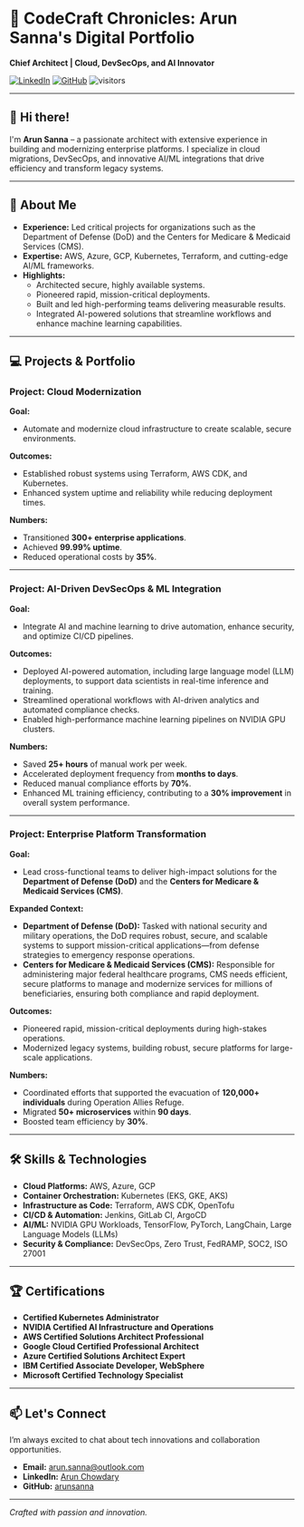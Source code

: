 # 🚀 CodeCraft Chronicles: Arun Sanna's Digital Portfolio

**Chief Architect | Cloud, DevSecOps, and AI Innovator**

[![LinkedIn](https://img.shields.io/badge/LinkedIn-Profile-blue?style=flat-square)](https://www.linkedin.com/in/arunchowdary/)
[![GitHub](https://img.shields.io/badge/GitHub-arunsanna-informational?style=flat-square)](https://www.github.com/arunsanna)
![visitors](https://visitor-badge.glitch.me/badge?page_id=page.id&left_color=green&right_color=red)

---

## 👋 Hi there!

I'm **Arun Sanna** – a passionate architect with extensive experience in building and modernizing enterprise platforms. I specialize in cloud migrations, DevSecOps, and innovative AI/ML integrations that drive efficiency and transform legacy systems.

---

## 🚀 About Me

- **Experience:** Led critical projects for organizations such as the Department of Defense (DoD) and the Centers for Medicare & Medicaid Services (CMS).
- **Expertise:** AWS, Azure, GCP, Kubernetes, Terraform, and cutting-edge AI/ML frameworks.
- **Highlights:**
  - Architected secure, highly available systems.
  - Pioneered rapid, mission-critical deployments.
  - Built and led high-performing teams delivering measurable results.
  - Integrated AI-powered solutions that streamline workflows and enhance machine learning capabilities.

---

## 💻 Projects & Portfolio

### Project: Cloud Modernization
**Goal:**
- Automate and modernize cloud infrastructure to create scalable, secure environments.

**Outcomes:**
- Established robust systems using Terraform, AWS CDK, and Kubernetes.
- Enhanced system uptime and reliability while reducing deployment times.

**Numbers:**
- Transitioned **300+ enterprise applications**.
- Achieved **99.99% uptime**.
- Reduced operational costs by **35%**.

---

### Project: AI-Driven DevSecOps & ML Integration
**Goal:**
- Integrate AI and machine learning to drive automation, enhance security, and optimize CI/CD pipelines.

**Outcomes:**
- Deployed AI-powered automation, including large language model (LLM) deployments, to support data scientists in real-time inference and training.
- Streamlined operational workflows with AI-driven analytics and automated compliance checks.
- Enabled high-performance machine learning pipelines on NVIDIA GPU clusters.

**Numbers:**
- Saved **25+ hours** of manual work per week.
- Accelerated deployment frequency from **months to days**.
- Reduced manual compliance efforts by **70%**.
- Enhanced ML training efficiency, contributing to a **30% improvement** in overall system performance.

---

### Project: Enterprise Platform Transformation
**Goal:**
- Lead cross-functional teams to deliver high-impact solutions for the **Department of Defense (DoD)** and the **Centers for Medicare & Medicaid Services (CMS)**.

**Expanded Context:**
- **Department of Defense (DoD):**
  Tasked with national security and military operations, the DoD requires robust, secure, and scalable systems to support mission-critical applications—from defense strategies to emergency response operations.
- **Centers for Medicare & Medicaid Services (CMS):**
  Responsible for administering major federal healthcare programs, CMS needs efficient, secure platforms to manage and modernize services for millions of beneficiaries, ensuring both compliance and rapid deployment.

**Outcomes:**
- Pioneered rapid, mission-critical deployments during high-stakes operations.
- Modernized legacy systems, building robust, secure platforms for large-scale applications.

**Numbers:**
- Coordinated efforts that supported the evacuation of **120,000+ individuals** during Operation Allies Refuge.
- Migrated **50+ microservices** within **90 days**.
- Boosted team efficiency by **30%**.

---

## 🛠️ Skills & Technologies

- **Cloud Platforms:** AWS, Azure, GCP
- **Container Orchestration:** Kubernetes (EKS, GKE, AKS)
- **Infrastructure as Code:** Terraform, AWS CDK, OpenTofu
- **CI/CD & Automation:** Jenkins, GitLab CI, ArgoCD
- **AI/ML:** NVIDIA GPU Workloads, TensorFlow, PyTorch, LangChain, Large Language Models (LLMs)
- **Security & Compliance:** DevSecOps, Zero Trust, FedRAMP, SOC2, ISO 27001

---

## 🏆 Certifications

- **Certified Kubernetes Administrator**
- **NVIDIA Certified AI Infrastructure and Operations**
- **AWS Certified Solutions Architect Professional**
- **Google Cloud Certified Professional Architect**
- **Azure Certified Solutions Architect Expert**
- **IBM Certified Associate Developer, WebSphere**
- **Microsoft Certified Technology Specialist**

---

## 📫 Let's Connect

I’m always excited to chat about tech innovations and collaboration opportunities.
- **Email:** [arun.sanna@outlook.com](mailto:arun.sanna@outlook.com)
- **LinkedIn:** [Arun Chowdary](https://www.linkedin.com/in/arunchowdary/)
- **GitHub:** [arunsanna](https://www.github.com/arunsanna)

---

*Crafted with passion and innovation.*